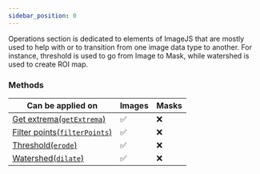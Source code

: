 ```yaml
---
sidebar_position: 0
---
```


Operations section is dedicated to elements of ImageJS that are mostly used to help with or to transition from one image data type to another.
For instance, threshold is used to go from Image to Mask, while watershed is used to create ROI map.

### Methods

| Can be applied on                                                                     | Images  | Masks    |
| ------------------------------------------------------------------------------------- | ------- | -------- |
| [Get extrema(`getExtrema`)](./Get%20extrema.md 'internal link on getExtrema')         | &#9989; | &#10060; |
| [Filter points(`filterPoints`)](./Filter%20points.md 'internal link on filterPoints') | &#9989; | &#10060; |
| [Threshold(`erode`)](./Threshold.md 'internal link on threshold')                     | &#9989; | &#10060; |
| [Watershed(`dilate`)](./Watershed.md 'internal link on watershed')                    | &#9989; | &#10060; |

